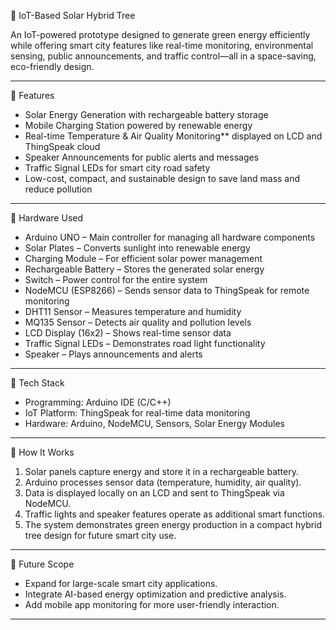 🌱 IoT-Based Solar Hybrid Tree

An IoT-powered prototype designed to generate green energy efficiently while offering smart city features like real-time monitoring, environmental sensing, public announcements, and traffic control—all in a space-saving, eco-friendly design.

---

 🔹 Features

* Solar Energy Generation with rechargeable battery storage
* Mobile Charging Station powered by renewable energy
* Real-time Temperature & Air Quality Monitoring** displayed on LCD and ThingSpeak cloud
* Speaker Announcements for public alerts and messages
* Traffic Signal LEDs for smart city road safety
* Low-cost, compact, and sustainable design to save land mass and reduce pollution

---

 🔹 Hardware Used

* Arduino UNO – Main controller for managing all hardware components
* Solar Plates  – Converts sunlight into renewable energy
* Charging Module  – For efficient solar power management
* Rechargeable Battery  – Stores the generated solar energy
* Switch  – Power control for the entire system
* NodeMCU (ESP8266)  – Sends sensor data to ThingSpeak for remote monitoring
* DHT11 Sensor  – Measures temperature and humidity
* MQ135 Sensor  – Detects air quality and pollution levels
* LCD Display (16x2)  – Shows real-time sensor data
* Traffic Signal LEDs  – Demonstrates road light functionality
* Speaker  – Plays announcements and alerts

---

🔹 Tech Stack

* Programming: Arduino IDE (C/C++)
* IoT Platform: ThingSpeak for real-time data monitoring
* Hardware: Arduino, NodeMCU, Sensors, Solar Energy Modules

---

🔹 How It Works

1. Solar panels capture energy and store it in a rechargeable battery.
2. Arduino processes sensor data (temperature, humidity, air quality).
3. Data is displayed locally on an LCD and sent to ThingSpeak via NodeMCU.
4. Traffic lights and speaker features operate as additional smart functions.
5. The system demonstrates  green energy production in a  compact hybrid tree design  for future smart city use.

---

🔹 Future Scope

* Expand for large-scale smart city applications.
* Integrate AI-based energy optimization and predictive analysis.
* Add mobile app monitoring for more user-friendly interaction.

---
